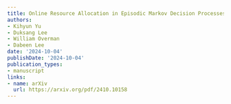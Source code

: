 ```yaml
---
title: Online Resource Allocation in Episodic Markov Decision Processes
authors:
- Kihyun Yu
- Duksang Lee
- William Overman
- Dabeen Lee
date: '2024-10-04'
publishDate: '2024-10-04'
publication_types:
- manuscript
links:
- name: arXiv
  url: https://arxiv.org/pdf/2410.10158
---
```

